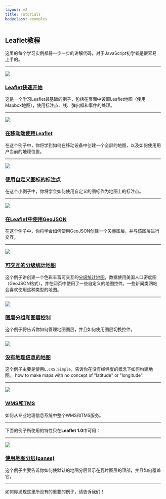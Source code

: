 ```yaml
---
layout: v2
title: Tutorials
bodyclass: examples
---
```


## Leaflet教程

这里的每个学习实例都将一步一步的讲解代码，对于JavaScript初学者是很容易上手的。

***
[<img src="docs/images/quick-start.png" class="example-img bordered-img" />][1]

### [Leaflet快速开始][1]

这是一个学习Leaflet最基础的例子，包括在页面中设置Leaflet地图（使用Mapbox地图），使用标注点、线、弹出框和事件的处理。

***
[<img src="docs/images/mobile.png" class="example-img" />][2]

### [在移动端使用Leaflet][2]

在这个例子中，你将学到如何在移动设备中创建一个全屏的地图，以及如何使用用户当前的地理位置。

***
[<img src="docs/images/custom-icons.png" class="example-img bordered-img" />][3]

### [使用自定义图标的标注点][3]

在这个小例子中，你将学会如何使用自定义的图标作为地图上的标注点。

***
[<img src="docs/images/geojson.png" class="example-img bordered-img" />][4]

### [在Leaflef中使用GeoJSON][4]

在这个例子中，你将学会如何使用GeoJSON创建一个矢量图层，并与该图层进行交互。

***
[<img src="docs/images/choropleth.png" class="example-img bordered-img" />][7]

### [可交互的分级统计地图][7]

这个例子讲创建一个色彩丰富可交互的[分级统计地图](http://en.wikipedia.org/wiki/Choropleth_map)，数据使用美国人口密度图（GeoJSON格式），并在网页中使用了一些自定义的地图控件。一些新闻类网站会喜欢使用这种类型的地图。

***
[<img src="docs/images/layers-control.png" class="example-img bordered-img" />][6]

### [图层分组和图层控制][6]

这个例子将告诉你如何管理地图图层，并且如何使用图层切换控件。

***
[<img src="examples/crs-simple/thumbnail.png" class="example-img bordered-img" />][9]

### [没有地理信息的地图][9]

这个例子主要是使用`L.CRS.Simple`，告诉你在没有经纬度的概念下如何构建地图。 how to make maps with no concept of "latitude" or "longitude".


***
[<img src="examples/wms/thumbnail.png" class="example-img bordered-img" />][10]

### [WMS和TMS][10]

如何从专业地理信息系统中整个WMS和TMS服务。

***

下面的例子所使用的特性只在**Leaflet 1.0**中可用：

***
[<img src="docs/images/labels-pane.png" class="example-img bordered-img" />][8]

### [使用地图分层(panes)][8]

这个例子主要告诉你如何使默认的地图分层显示在瓦片图层的顶部，并且如何覆盖它。

***
如何你发现这里所没有的重要的例子，请告诉我们！


 [1]: examples/quick-start.html
 [2]: examples/mobile.html
 [3]: examples/custom-icons.html
 [4]: examples/geojson.html
 [5]: http://geojson.org/
 [6]: examples/layers-control.html
 [7]: examples/choropleth.html
 [8]: examples/map-panes.html
 [9]: examples/crs-simple/crs-simple.html
 [10]: examples/wms/wms.html
